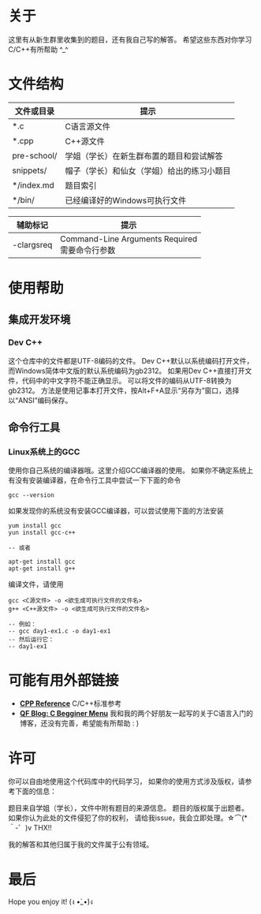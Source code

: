 # 关于

这里有从新生群里收集到的题目，还有我自己写的解答。
希望这些东西对你学习C/C++有所帮助 ^_^

# 文件结构

| 文件或目录 | 提示 |
| ------ | ------ |
| *.c | C语言源文件 |
| *.cpp | C++源文件 | 
| pre-school/ | 学姐（学长）在新生群布置的题目和尝试解答 |
| snippets/ | 帽子（学长）和仙女（学姐）给出的练习小题目 |
| */index.md | 题目索引 |
| */bin/ | 已经编译好的Windows可执行文件 |

| 辅助标记 | 提示 |
| ------ | ------ |
| -clargsreq | Command-Line Arguments Required <br/> 需要命令行参数 |


# 使用帮助

## 集成开发环境

### Dev C++

这个仓库中的文件都是UTF-8编码的文件。
Dev C++默认以系统编码打开文件，而Windows简体中文版的默认系统编码为gb2312。
如果用Dev C++直接打开文件，代码中的中文字符不能正确显示。
可以将文件的编码从UTF-8转换为gb2312。
方法是使用记事本打开文件，按Alt+F+A显示“另存为”窗口，选择以“ANSI”编码保存。

## 命令行工具

### Linux系统上的GCC

使用你自己系统的编译器哦。这里介绍GCC编译器的使用。
如果你不确定系统上有没有安装编译器，在命令行工具中尝试一下下面的命令

```
gcc --version
```

如果发现你的系统没有安装GCC编译器，可以尝试使用下面的方法安装
```
yum install gcc
yun install gcc-c++

-- 或者

apt-get install gcc
apt-get install g++
```

编译文件，请使用
```
gcc <C源文件> -o <欲生成可执行文件的文件名>
g++ <C++源文件> -o <欲生成可执行文件的文件名>

-- 例如：
-- gcc day1-ex1.c -o day1-ex1
-- 然后运行它：
-- day1-ex1
```

# 可能有用外部链接

* **[CPP Reference][link_cppreference]** C/C++标准参考
* **[QF Blog: C Begginer Menu][link_blog]** 我和我的两个好朋友一起写的关于C语言入门的博客，还没有完善，希望能有所帮助 : )

# 许可

你可以自由地使用这个代码库中的代码学习，
如果你的使用方式涉及版权，请参考下面的信息：

题目来自学姐（学长），文件中附有题目的来源信息。
题目的版权属于出题者。
如果你认为此处的文件侵犯了你的权利，
请给我issue，我会立即处理。☆⌒(*＾-゜)v THX!!

我的解答和其他归属于我的文件属于公有领域。

# 最后

Hope you enjoy it! (ง •̀_•́)ง

[link_cppreference]: http://en.cppreference.com/w/
[link_blog]: https://blog.qfstudio.net/index.php/c-and-cpp-menu/
